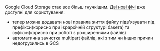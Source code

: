Google Cloud Storage стає все більш гнучкішим. [Дві нові фічі](https://cloud.google.com/blog/products/storage-data-transfer/understanding-cloud-storages-new-prefix-and-suffix-lifecycle-rules) вже доступні для користування:
- тепер можна додавати нові правила життя файлу підв'язувати під префікси(корисно при ієрархічній структурі бакета) та суфікси(корисно при роботі з розширеннями файлів)
- автоматична зачистка multipart файлів, які з тим чи інших причин недогрузились в GCS
